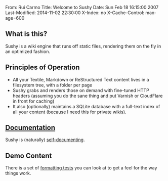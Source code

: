 From: Rui Carmo
Title: Welcome to Sushy
Date: Sun Feb 18 16:15:00 2007
Last-Modified: 2014-11-02 22:30:00
X-Index: no
X-Cache-Control: max-age=600

## What is this?

Sushy is a wiki engine that runs off static files, rendering them on the fly in an optimized fashion.

## Principles of Operation

* All your Textile, Markdown or ReStructured Text content lives in a filesystem tree, with a folder per page
* Sushy grabs and renders those on demand with fine-tuned HTTP headers (assuming you do the sane thing and put Varnish or CloudFlare in front for caching)
* It also (optionally) maintains a SQLite database with a full-text index of all your content (because I need this for private wikis).

## [Documentation](docs)

Sushy is (naturally) [self-documenting](docs).

## Demo Content

There is a set of [formatting tests](tests) you can look at to get a feel for the way things work.
